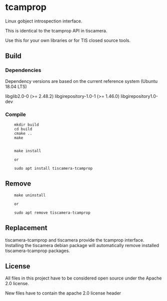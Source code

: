 # tcamprop

Linux gobject introspection interface.

This is identical to the tcamprop API in tiscamera.

Use this for your own libraries or for TIS closed source tools.

## Build

### Dependencies

Dependency versions are based on the current reference system (Ubuntu 18.04 LTS)

libglib2.0-0 (>= 2.48.2)
libgirepository-1.0-1 (>= 1.46.0)
libgirepository1.0-dev

### Compile

```
    mkdir build
    cd build
    cmake ..
    make


    make install

    or

    sudo apt install tiscamera-tcamprop
```

## Remove

```
    make uninstall

    or

    sudo apt remove tiscamera-tcamprop
```

## Replacement

tiscamera-tcamprop and tiscamera provide the tcamprop interface.
Installing the tiscamera debian package will automatically
remove installed tiscamera-tcamprop packages.

## License

All files in this project have to be considered open source under the Apache 2.0 license.

New files have to contain the apache 2.0 license header
